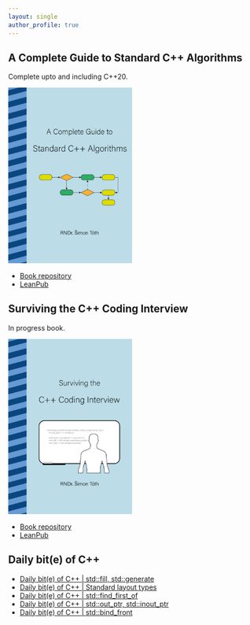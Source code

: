 ```yaml
---
layout: single
author_profile: true
---
```


## A Complete Guide to Standard C++ Algorithms

Complete upto and including C++20.

[<img src="assets/images/book_algorithms_cover.png" width="50%">](https://leanpub.com/cpp-algorithms-guide)

- [Book repository](https://github.com/HappyCerberus/book-cpp-algorithms)
- [LeanPub](https://leanpub.com/cpp-algorithms-guide)

## Surviving the C++ Coding Interview

In progress book.

[<img src="assets/images/book_coding_interview_cover.png" width="50%">](https://leanpub.com/cpp-coding-interview)

- [Book repository](https://leanpub.com/cpp-coding-interview)
- [LeanPub](https://leanpub.com/cpp-coding-interview)

## Daily bit(e) of C++

<ul>
<!-- SUBSTACK:START --><li><a href="https://medium.com/@simontoth/daily-bit-e-of-c-std-fill-std-generate-f7a748cf3511?source=rss-1e1de1006a93------2">Daily bit&lpar;e&rpar; of C++ | std::fill, std::generate</a></li><li><a href="https://medium.com/@simontoth/daily-bit-e-of-c-standard-layout-types-32c4f22285f8?source=rss-1e1de1006a93------2">Daily bit&lpar;e&rpar; of C++ | Standard layout types</a></li><li><a href="https://medium.com/@simontoth/daily-bit-e-of-c-std-find-first-of-bde38f08d2fd?source=rss-1e1de1006a93------2">Daily bit&lpar;e&rpar; of C++ | std::find_first_of</a></li><li><a href="https://medium.com/@simontoth/daily-bit-e-of-c-std-out-ptr-std-inout-ptr-7a2718a3b989?source=rss-1e1de1006a93------2">Daily bit&lpar;e&rpar; of C++ | std::out_ptr, std::inout_ptr</a></li><li><a href="https://medium.com/@simontoth/daily-bit-e-of-c-std-bind-front-d5c92b307df5?source=rss-1e1de1006a93------2">Daily bit&lpar;e&rpar; of C++ | std::bind_front</a></li><!-- SUBSTACK:END -->
</ul>